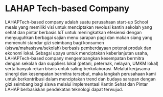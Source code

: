 # LAHAP Tech-based Company
LAHAPTech-based company adalah suatu perusahaan start-up School meals yang memiliki visi untuk menciptakan revolusi kantin sekolah yang sehat dan pintar berbasis IoT untuk meningkatkan efesiensi dengan menyuguhkan berbagai sajian menu sarapan pagi dan makan siang yang memenuhi standar gizi seimbang bagi konsumen (siswa/mahasiswa/sekolah) berbasis pemberdayaan potensi produk dan ekonomi lokal. Sebagai upaya untuk menciptakan keberlanjutan usaha, LAHAPTech-based company mengembangkan kesempatan bermitra dengan sekolah dan suppliers lokal (petani, peternak, nelayan, UMKM lokal) serta banyak rekan bisnis untuk saling berkolaborasi. Melalui kerjasama sinergi dan kesempatan bermitra tersebut, maka langkah perusahaan kami untuk berkontribusi dalam menciptakan trend dan budaya sarapan dengan gizi seimbang bagi siswa melalui implementasi Kantin Sehat dan Pintar LAHAP berbasiskan pendekatan teknologi dapat terwujud. 
